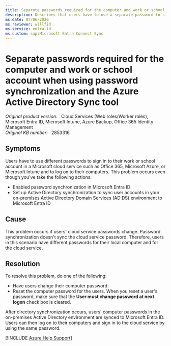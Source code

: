 ```yaml
---
title: Separate passwords required for the computer and work or school account when using password synchronization and the Azure Active Directory Sync tool
description: Describes that users have to use a separate password to sign in to Office 365 and to log on to their computer, even though password synchronization is enabled in Microsoft Entra ID. Provides a resolution.
ms.date: 07/06/2020
ms.reviewer: willfid
ms.service: entra-id
ms.custom: sap:Microsoft Entra Connect Sync
---
```

# Separate passwords required for the computer and work or school account when using password synchronization and the Azure Active Directory Sync tool

_Original product version:_ &nbsp; Cloud Services (Web roles/Worker roles), Microsoft Entra ID, Microsoft Intune, Azure Backup, Office 365 Identity Management  
_Original KB number:_ &nbsp; 2853316

## Symptoms

Users have to use different passwords to sign in to their work or school account in a Microsoft cloud service such as Office 365, Microsoft Azure, or Microsoft Intune and to log on to their computers. This problem occurs even though you've take the following actions:

- Enabled password synchronization in Microsoft Entra ID
- Set up Active Directory synchronization to sync user accounts in your on-premises Active Directory Domain Services (AD DS) environment to Microsoft Entra ID

## Cause

This problem occurs if users' cloud service passwords change. Password synchronization doesn't sync the cloud service password. Therefore, users in this scenario have different passwords for their local computer and for the cloud service.

## Resolution

To resolve this problem, do one of the following:

- Have users change their computer password.
- Reset the computer password for the users. When you reset a user's password, make sure that the **User must change password at next logon** check box is cleared.

After directory synchronization occurs, users' computer passwords in the on-premises Active Directory environment are synced to Microsoft Entra ID. Users can then log on to their computers and sign in to the cloud service by using the same password.

[!INCLUDE [Azure Help Support](../../../../includes/azure-help-support.md)]
